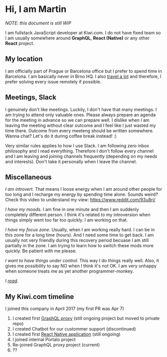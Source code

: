 # Hi, I am Martin

_NOTE: this document is still WIP_

I am fullstack JavaScript developer at Kiwi.com. I do not have fixed team so I am usually somewhere around **GraphQL**, **React (Native)** or any other **React** project.

## My location

I am officially part of Prague or Barcelona office but I prefer to spend time in Barcelona. I am basically never in Brno HQ. I also [travel a lot](https://nomadlist.com/@mrtnzlml) and therefore, I prefer solving every issue remotely if possible.

## Meetings, Slack

I genuinely don't like meetings. Luckily, I don't have that many meetings. I am trying to attend only valuable ones. Please always prepare an agenda for the meeting in advance so we can prepare well. I dislike when I am leaving the meeting without clear outcome and I feel like I just wasted my time there. Outcome from every meeteng should be written somewhere. Wanna chat? Let's do it during coffee break instead! :)

Very similar rules applies to how I use Slack. I am following zero inbox philosophy and I read everything. Therefore I don't follow every channel and I am leaving and joining channels frequently (depending on my needs and interests). Don't take it personally when I leave the channel.

## Miscellaneous

_I am introvert._ That means I loose energy when I am around other people for too long and I recharge my energy by spending time alone. Sounds weird? Check this video to understand my view: https://www.reddit.com/93u8rj/

_I have my moods._ I am fine in one minute and then I am suddenly completely different person. I think it's related to my introversion when things simply went too far too quickly. I am working on that.

_I have my focus zone._ Usually, when I am working really hard. I can be in this zone for a long time (hours). And I need some time to get back. I am usually not very friendly during this recovery period becuase I am still partially in the zone. I am trying to learn how to switch these mods more quickly. Be patient with me please.

_I want to have things under control._ This way I do things really well. Also, it gives me possibility to say NO when I think it's not OK. I am very unhappy when someone treats me as yet another programmer-monkey.

_I [read](https://www.goodreads.com/review/list/84536346)._

## My Kiwi.com timeline

I joined this company in April 2017 (my first PR was Apr 7)

1. I created first [GraphQL proxy](https://github.com/kiwicom/graphql) (still ongoing project but moved to private repo)
2. I created Chatbot for our custommer support (discontinued)
3. I created first [React Native application](https://github.com/kiwicom/mobile) (still ongoing)
4. I joined internal Portalo project
5. Re-joined GraphQL proxy project (current)
6. ??
